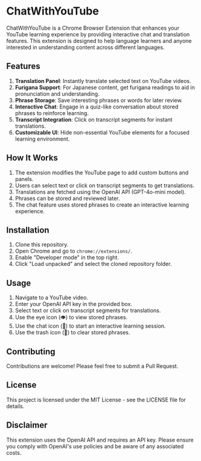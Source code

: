 # ChatWithYouTube

ChatWithYouTube is a Chrome Browser Extension that enhances your YouTube learning experience by providing interactive chat and translation features. This extension is designed to help language learners and anyone interested in understanding content across different languages.

## Features

1. **Translation Panel**: Instantly translate selected text on YouTube videos.
2. **Furigana Support**: For Japanese content, get furigana readings to aid in pronunciation and understanding.
3. **Phrase Storage**: Save interesting phrases or words for later review.
4. **Interactive Chat**: Engage in a quiz-like conversation about stored phrases to reinforce learning.
5. **Transcript Integration**: Click on transcript segments for instant translations.
6. **Customizable UI**: Hide non-essential YouTube elements for a focused learning environment.

## How It Works

1. The extension modifies the YouTube page to add custom buttons and panels.
2. Users can select text or click on transcript segments to get translations.
3. Translations are fetched using the OpenAI API (GPT-4o-mini model).
4. Phrases can be stored and reviewed later.
5. The chat feature uses stored phrases to create an interactive learning experience.

## Installation

1. Clone this repository.
2. Open Chrome and go to `chrome://extensions/`.
3. Enable "Developer mode" in the top right.
4. Click "Load unpacked" and select the cloned repository folder.

## Usage

1. Navigate to a YouTube video.
2. Enter your OpenAI API key in the provided box.
3. Select text or click on transcript segments for translations.
4. Use the eye icon (👁️) to view stored phrases.
5. Use the chat icon (💬) to start an interactive learning session.
6. Use the trash icon (🚮) to clear stored phrases.

## Contributing

Contributions are welcome! Please feel free to submit a Pull Request.

## License

This project is licensed under the MIT License - see the LICENSE file for details.

## Disclaimer

This extension uses the OpenAI API and requires an API key. Please ensure you comply with OpenAI's use policies and be aware of any associated costs.
